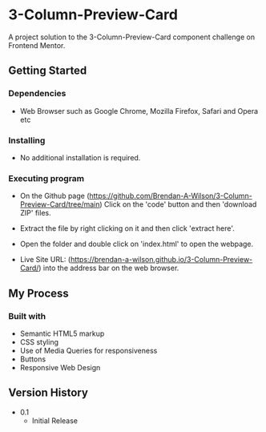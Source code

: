 # 3-Column-Preview-Card

A project solution to the 3-Column-Preview-Card component challenge on Frontend Mentor.

## Getting Started

### Dependencies

* Web Browser such as Google Chrome, Mozilla Firefox, Safari and Opera etc

### Installing

* No additional installation is required.

### Executing program

* On the Github page (https://github.com/Brendan-A-Wilson/3-Column-Preview-Card/tree/main) Click on the 'code' button and then 'download ZIP' files.
* Extract the file by right clicking on it and then click 'extract here'.
* Open the folder and double click on 'index.html' to open the webpage.

* Live Site URL: (https://brendan-a-wilson.github.io/3-Column-Preview-Card/) into the address bar on the web browser.

## My Process

### Built with

* Semantic HTML5 markup
* CSS styling
* Use of Media Queries for responsiveness
* Buttons
* Responsive Web Design

## Version History

* 0.1
    * Initial Release
